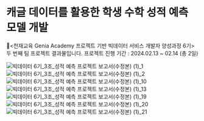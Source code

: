 # 캐글 데이터를 활용한 학생 수학 성적 예측 모델 개발
📌<천재교육 Genia Academy 프로젝트 기반 빅데이터 서비스 개발자 양성과정 6기> 두 번째 팀 프로젝트 결과물입니다.
프로젝트 진행 기간 : 2024.02.13 ~ 02.14 (총 2일)

![빅데이터 6기_3조_성적 예측 프로젝트 보고서(수정본) (1)_1](https://github.com/2shin0/Math-Score-Predict/assets/161694701/dc9cb57e-c43c-4a19-8020-1e263722befb)
![빅데이터 6기_3조_성적 예측 프로젝트 보고서(수정본) (1)_2](https://github.com/2shin0/Math-Score-Predict/assets/161694701/1df6b4e5-849b-4653-affc-f0a00d0e6a31)
![빅데이터 6기_3조_성적 예측 프로젝트 보고서(수정본) (1)_10](https://github.com/2shin0/Math-Score-Predict/assets/161694701/0b3bb758-3dac-4642-8507-a30cf4512766)
![빅데이터 6기_3조_성적 예측 프로젝트 보고서(수정본) (1)_13](https://github.com/2shin0/Math-Score-Predict/assets/161694701/3ea690d4-a3b6-47bd-bb10-797a328db136)
![빅데이터 6기_3조_성적 예측 프로젝트 보고서(수정본) (1)_19](https://github.com/2shin0/Math-Score-Predict/assets/161694701/a2f56c54-a784-4907-8047-a76714c932fb)
![빅데이터 6기_3조_성적 예측 프로젝트 보고서(수정본) (1)_20](https://github.com/2shin0/Math-Score-Predict/assets/161694701/2d358c8c-c3cb-4450-85e4-5ca0ee24508a)
![빅데이터 6기_3조_성적 예측 프로젝트 보고서(수정본) (1)_21](https://github.com/2shin0/Math-Score-Predict/assets/161694701/b8bf7a9f-8171-440d-9196-a3c0ca2ded05)
